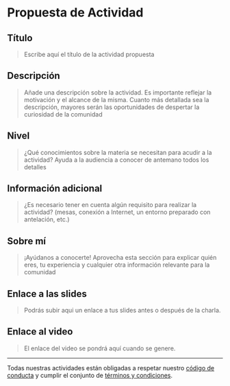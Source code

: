 # Propuesta de Actividad

## Título

> Escribe aquí el título de la actividad propuesta

## Descripción

> Añade una descripción sobre la actividad. Es importante reflejar la motivación y el alcance de la misma. Cuanto más detallada sea la descripción, mayores serán las oportunidades de despertar la curiosidad de la comunidad

## Nivel

> ¿Qué conocimientos sobre la materia se necesitan para acudir a la actividad? Ayuda a la audiencia a conocer de antemano todos los detalles

## Información adicional

> ¿Es necesario tener en cuenta algún requisito para realizar la actividad? (mesas, conexión a Internet, un entorno preparado con antelación, etc.)

## Sobre mí

> ¡Ayúdanos a conocerte! Aprovecha esta sección para explicar quién eres, tu experiencia y cualquier otra información relevante para la comunidad

## Enlace a las slides

> Podrás subir aqui un enlace a tus slides antes o después de la charla.

## Enlace al video

> El enlace del video se pondrá aquí cuando se genere.


---

Todas nuestras actividades están obligadas a respetar nuestro [código de conducta][code of conduct] y cumplir el conjunto de [términos y condiciones][terms].

[code of conduct]: https://github.com/comunidad-groovy/documentacion/blob/master/CODIGO_CONDUCTA.md
[terms]: https://github.com/comunidad-groovy/documentacion/blob/master/TERMS.md
